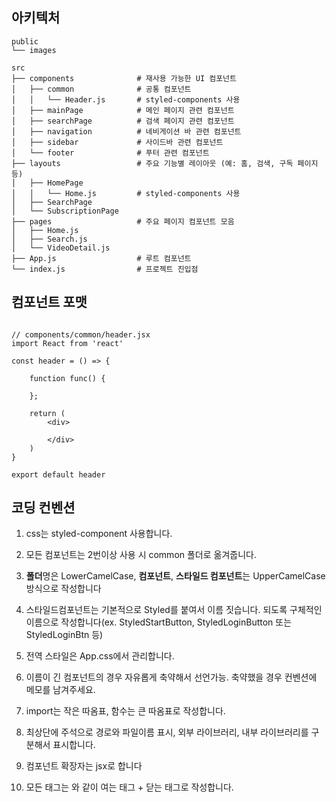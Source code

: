 ## 아키텍처

```plaintext
public
└── images

src
├── components              # 재사용 가능한 UI 컴포넌트
│   ├── common              # 공통 컴포넌트
│   │   └── Header.js       # styled-components 사용
│   ├── mainPage            # 메인 페이지 관련 컴포넌트
│   ├── searchPage          # 검색 페이지 관련 컴포넌트
│   ├── navigation          # 네비게이션 바 관련 컴포넌트
│   ├── sidebar             # 사이드바 관련 컴포넌트
│   └── footer              # 푸터 관련 컴포넌트
├── layouts                 # 주요 기능별 레이아웃 (예: 홈, 검색, 구독 페이지 등)
│   ├── HomePage
│   │   └── Home.js         # styled-components 사용
│   ├── SearchPage
│   └── SubscriptionPage
├── pages                   # 주요 페이지 컴포넌트 모음
│   ├── Home.js
│   ├── Search.js
│   └── VideoDetail.js
├── App.js                  # 루트 컴포넌트
└── index.js                # 프로젝트 진입점

```

## 컴포넌트 포맷

```

// components/common/header.jsx
import React from 'react'

const header = () => {

    function func() {

    };

    return (
        <div>

        </div>
    )
}

export default header

```

## 코딩 컨벤션

1. css는 styled-component 사용합니다.

2. 모든 컴포넌트는 2번이상 사용 시 common 폴더로 옮겨줍니다.

3. **폴더**명은 LowerCamelCase, **컴포넌트**, **스타일드 컴포넌트**는 UpperCamelCase 방식으로 작성합니다

4. 스타일드컴포넌트는 기본적으로 Styled를 붙여서 이름 짓습니다. 되도록 구체적인 이름으로 작성합니다(ex. StyledStartButton, StyledLoginButton 또는 StyledLoginBtn 등)

5. 전역 스타일은 App.css에서 관리합니다.

6. 이름이 긴 컴포넌트의 경우 자유롭게 축약해서 선언가능. 축약했을 경우 컨벤션에 메모를 남겨주세요.

7. import는 작은 따옴표, 함수는 큰 따옴표로 작성합니다.

8. 최상단에 주석으로 경로와 파일이름 표시, 외부 라이브러리, 내부 라이브러리를 구분해서 표시합니다.

9. 컴포넌트 확장자는 jsx로 합니다

10. 모든 태그는 <Item> </Item> 와 같이 여는 태그 + 닫는 태그로 작성합니다.
